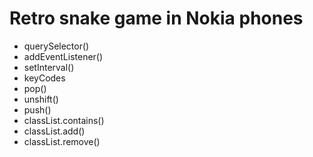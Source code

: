 # Retro snake game in Nokia phones
- querySelector()
- addEventListener()
- setInterval()
- keyCodes
- pop()
- unshift()
- push()
- classList.contains()
- classList.add()
- classList.remove()

